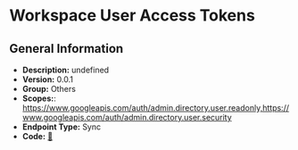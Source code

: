 # Workspace User Access Tokens

## General Information

- **Description:** undefined
- **Version:** 0.0.1
- **Group:** Others
- **Scopes:**: https://www.googleapis.com/auth/admin.directory.user.readonly,https://www.googleapis.com/auth/admin.directory.user.security
- **Endpoint Type:** Sync
- **Code:** [🔗](https://github.com/NangoHQ/integration-templates/tree/main/integrations/google/syncs/workspace-user-access-tokens.ts)
